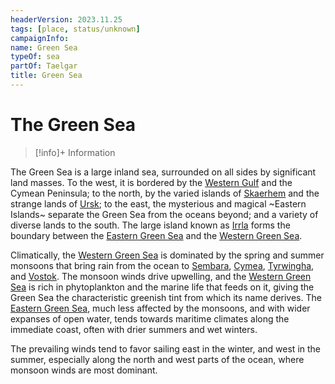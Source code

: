 ```yaml
---
headerVersion: 2023.11.25
tags: [place, status/unknown]
campaignInfo:
name: Green Sea
typeOf: sea
partOf: Taelgar
title: Green Sea
---
```

# The Green Sea
>[!info]+ Information
> 
>> 

The Green Sea is a large inland sea, surrounded on all sides by significant land masses. To the west, it is bordered by the [Western Gulf](<western-green-sea/western-gulf.md>) and the Cymean Peninsula; to the north, by the varied islands of [Skaerhem](<western-green-sea/skaerhem/skaerhem.md>) and the strange lands of [Ursk](<northern-green-sea/ursk.md>); to the east, the mysterious and magical ~Eastern Islands~ separate the Green Sea from the oceans beyond; and a variety of diverse lands to the south. The large island known as [Irrla](<eastern-green-sea/irrla.md>) forms the boundary between the [Eastern Green Sea](<eastern-green-sea/eastern-green-sea.md>) and the [Western Green Sea](<western-green-sea/western-green-sea.md>). 

Climatically, the [Western Green Sea](<western-green-sea/western-green-sea.md>) is dominated by the spring and summer monsoons that bring rain from the ocean to [Sembara](<greater-sembara/sembara/sembara.md>), [Cymea](<western-green-sea/cymea/cymea.md>),  [Tyrwingha](<greater-sembara/tyrwingha/tyrwingha.md>), and [Vostok](<western-green-sea/vostok/vostok.md>). The monsoon winds drive upwelling, and the [Western Green Sea](<western-green-sea/western-green-sea.md>) is rich in phytoplankton and the marine life that feeds on it, giving the Green Sea the characteristic greenish tint from which its name derives. The [Eastern Green Sea](<eastern-green-sea/eastern-green-sea.md>), much less affected by the monsoons, and with wider expanses of open water, tends towards maritime climates along the immediate coast, often with drier summers and wet winters. 

The prevailing winds tend to favor sailing east in the winter, and west in the summer, especially along the north and west parts of the ocean, where monsoon winds are most dominant. 




